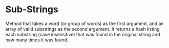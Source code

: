 # Sub-Strings

Method that takes a word (or group of words) as the first argument, 
and an array of valid substrings as the second argument. It returns 
a hash listing each substring (case insensitive) that was found in 
the original string and how many times it was found.
